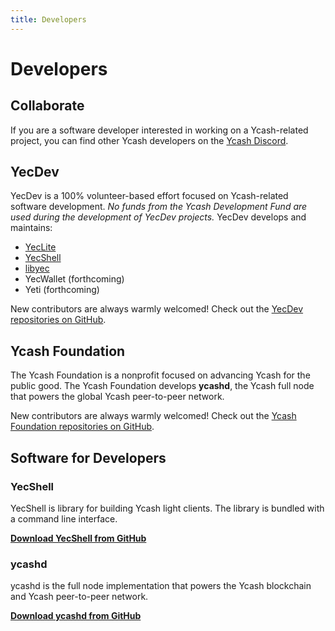 ```yaml
---
title: Developers
---
```


# Developers

## Collaborate

If you are a software developer interested in working on a Ycash-related 
project, you can find other Ycash developers on the [Ycash Discord](/forums#discord).

## YecDev

YecDev is a 100% volunteer-based effort focused on Ycash-related software development.
*No funds from the Ycash Development Fund are used during the development
of YecDev projects.* YecDev develops and maintains:

- [YecLite](/wallets#yeclite)
- [YecShell](/wallets/#yecshell)
- [libyec](https://www.github.com/yecdev)
- YecWallet (forthcoming)
- Yeti (forthcoming)

New contributors are always warmly welcomed! Check out the 
[YecDev repositories on GitHub](https://www.github.com/yecdev).

## Ycash Foundation

The Ycash Foundation is a nonprofit focused on advancing Ycash for the public
good. The Ycash Foundation develops **ycashd**, the Ycash full node that powers
the global Ycash peer-to-peer network.

New contributors are always warmly welcomed! Check out the 
[Ycash Foundation repositories on GitHub](https://www.github.com/ycashfoundation).


## Software for Developers

### YecShell

YecShell is library for building Ycash light clients. The library is bundled with a command line interface.

**[Download YecShell from GitHub](https://github.com/yecdev/yecshell/releases)**

### ycashd

ycashd is the full node implementation that powers the Ycash blockchain and Ycash peer-to-peer network.

**[Download ycashd from GitHub](https://github.com/ycashfoundation/ycash/releases)**









